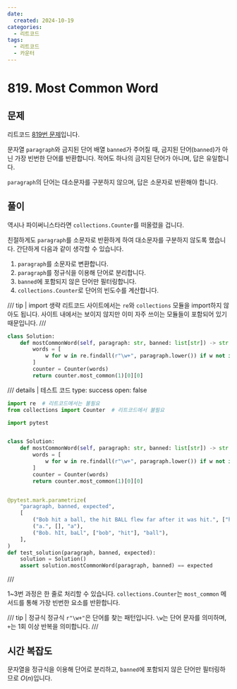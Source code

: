 ```yaml
---
date:
  created: 2024-10-19
categories:
  - 리트코드
tags:
  - 리트코드
  - 카운터
---
```


# 819. Most Common Word

## 문제

리트코드 [819번 문제](https://leetcode.com/problems/most-common-word/)입니다.

문자열 `paragraph`와 금지된 단어 배열 `banned`가 주어질 때, 금지된 단어(`banned`)가 아닌 가장 빈번한 단어를 반환합니다. 적어도 하나의 금지된 단어가 아니며, 답은 유일합니다.

`paragraph`의 단어는 대소문자를 구분하지 않으며, 답은 소문자로 반환해야 합니다.

<!-- more -->

## 풀이

역시나 파이써니스타라면 `collections.Counter`를 떠올렸을 겁니다.

친절하게도 `paragraph`를 소문자로 반환하게 하여 대소문자를 구분하지 않도록 했습니다. 간단하게 다음과 같이 생각할 수 있습니다.

1. `paragraph`를 소문자로 변환합니다.
2. `paragraph`를 정규식을 이용해 단어로 분리합니다.
3. `banned`에 포함되지 않은 단어만 필터링합니다.
4. `collections.Counter`로 단어의 빈도수를 계산합니다.

/// tip | import 생략
리트코드 사이트에서는 `re`와 `collections` 모듈을 import하지 않아도 됩니다.
사이트 내에서는 보이지 않지만 이미 자주 쓰이는 모듈들이 포함되어 있기 때문입니다.
///

```python
class Solution:
    def mostCommonWord(self, paragraph: str, banned: list[str]) -> str:
        words = [
            w for w in re.findall(r"\w+", paragraph.lower()) if w not in banned
        ]
        counter = Counter(words)
        return counter.most_common(1)[0][0]
```

/// details | 테스트 코드
    type: success
    open: false

```python {linenums=1 hl_lines="7-13"}
import re  # 리트코드에서는 불필요
from collections import Counter  # 리트코드에서 불필요

import pytest


class Solution:
    def mostCommonWord(self, paragraph: str, banned: list[str]) -> str:
        words = [
            w for w in re.findall(r"\w+", paragraph.lower()) if w not in banned
        ]
        counter = Counter(words)
        return counter.most_common(1)[0][0]


@pytest.mark.parametrize(
    "paragraph, banned, expected",
    [
        ("Bob hit a ball, the hit BALL flew far after it was hit.", ["hit"], "ball"),
        ("a.", [], "a"),
        ("Bob. hIt, baLl", ["bob", "hit"], "ball"),
    ],
)
def test_solution(paragraph, banned, expected):
    solution = Solution()
    assert solution.mostCommonWord(paragraph, banned) == expected
```
///

1~3번 과정은 한 줄로 처리할 수 있습니다. `collections.Counter`는 `most_common` 메서드를 통해 가장 빈번한 요소를 반환합니다.

/// tip | 정규식
정규식 `r"\w+"`은 단어를 찾는 패턴입니다. `\w`는 단어 문자를 의미하며, `+`는 1회 이상 반복을 의미합니다.
///



## 시간 복잡도

문자열을 정규식을 이용해 단어로 분리하고, `banned`에 포함되지 않은 단어만 필터링하므로 $O(n)$입니다.
